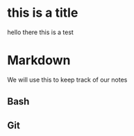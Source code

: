 # this is a title

hello there this is a test



# Markdown

We will use this to keep track of our notes

## Bash

## Git
